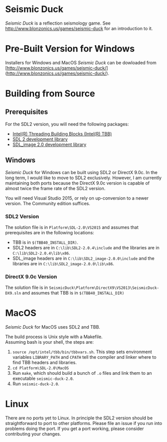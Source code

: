 Seismic Duck
============

_Seismic Duck_ is a reflection seismology game.  See
http://www.blonzonics.us/games/seismic-duck for an introduction to it.

Pre-Built Version for Windows
=============================

Installers for Windows and MacOS _Seismic Duck_ can be dowloaded from
[http://www.blonzonics.us/games/seismic-duck/]
(http://www.blonzonics.us/games/seismic-duck/).

Building from Source
====================

Prerequisites
-------------
For the SDL2 version, you will need the following packages:
* [Intel(R) Threading Building Blocks (Intel(R) TBB)](https://www.threadingbuildingblocks.org/download)
* [SDL 2 development library](http://www.libsdl.org/download-2.0.php)
* [SDL_image 2.0 development library](http://www.libsdl.org/projects/SDL_image)

Windows
-------

_Seismic Duck_ for Windows can be built using SDL2 or DirectX 9.0c.  In the long term,
I would like to move to SDL2 exclusively.  However, I am currently maintaining
both ports because the DirectX 9.0c version is capable of almost twice the
frame rate of the SDL2 version.

You will need Visual Studio 2015, or rely on up-conversion to a newer version.
The Community edition suffices.

### SDL2 Version

The solution file is in `Platform\SDL-2.0\VS2015` and
assumes that prerequisites are in the following locations:
* TBB is in `$(TBB40_INSTALL_DIR)`.
* SDL2 headers are in `C:\lib\SDL2-2.0.4\include` and the libraries
  are in `C:\lib\SDL2-2.0.4\lib\x86`.
* SDL_image headers are in `C:\lib\SDL2_image-2.0.0\include` and the libraries are in `C:\lib\SDL2_image-2.0.0\lib\x86`.

### DirectX 9.0c Version

The solution file is in `SeismicDuck\Platform\DirectX9\VS2013\SeismicDuck-DX9.sln`
and assumes that TBB is in `$(TBB40_INSTALL_DIR)`

MacOS
=====

_Seismic Duck_ for MacOS uses SDL2 and TBB.

The build process is Unix style with a Makefile.  
Assuming bash is your shell, the steps are:

1.  `source /opt/intel/tbb/bin/tbbvars.sh`.  This step sets environment variables `LIBRARY_PATH` and `CPATH` tell the compiler and linker where to find TBB headers and libraries.
2.  `cd Platform\SDL-2.0\MacOS`
3.  Run `make`, which should build a bunch of `.o` files and link them to an executable `seismic-duck-2.0`.
4.  Run `seismic-duck-2.0`.

Linux
=====

There are no ports yet to Linux.  In principle the SDL2 version should
be straightforward to port to other platforms.  Please file an issue if you run
into problems doing the port.  If you get a port working, please consider
contributing your changes.
